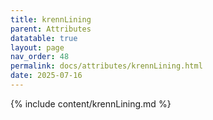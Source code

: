 ```yaml
---
title: krennLining
parent: Attributes
datatable: true
layout: page
nav_order: 48
permalink: docs/attributes/krennLining.html
date: 2025-07-16
---
```

{% include content/krennLining.md %}
